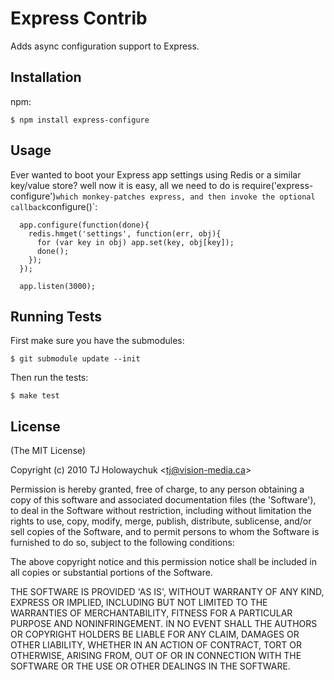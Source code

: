 
# Express Contrib
      
  Adds async configuration support to Express.

## Installation

npm:

    $ npm install express-configure

## Usage

Ever wanted to boot your Express app settings using Redis or a similar key/value store? well now it is easy, all we need to do is require('express-configure')` which monkey-patches express, and then invoke the optional callback `configure()`:

      app.configure(function(done){
        redis.hmget('settings', function(err, obj){
          for (var key in obj) app.set(key, obj[key]);
          done();
        });
      });

      app.listen(3000);

## Running Tests

First make sure you have the submodules:

    $ git submodule update --init

Then run the tests:

    $ make test

## License 

(The MIT License)

Copyright (c) 2010 TJ Holowaychuk &lt;tj@vision-media.ca&gt;

Permission is hereby granted, free of charge, to any person obtaining
a copy of this software and associated documentation files (the
'Software'), to deal in the Software without restriction, including
without limitation the rights to use, copy, modify, merge, publish,
distribute, sublicense, and/or sell copies of the Software, and to
permit persons to whom the Software is furnished to do so, subject to
the following conditions:

The above copyright notice and this permission notice shall be
included in all copies or substantial portions of the Software.

THE SOFTWARE IS PROVIDED 'AS IS', WITHOUT WARRANTY OF ANY KIND,
EXPRESS OR IMPLIED, INCLUDING BUT NOT LIMITED TO THE WARRANTIES OF
MERCHANTABILITY, FITNESS FOR A PARTICULAR PURPOSE AND NONINFRINGEMENT.
IN NO EVENT SHALL THE AUTHORS OR COPYRIGHT HOLDERS BE LIABLE FOR ANY
CLAIM, DAMAGES OR OTHER LIABILITY, WHETHER IN AN ACTION OF CONTRACT,
TORT OR OTHERWISE, ARISING FROM, OUT OF OR IN CONNECTION WITH THE
SOFTWARE OR THE USE OR OTHER DEALINGS IN THE SOFTWARE.
